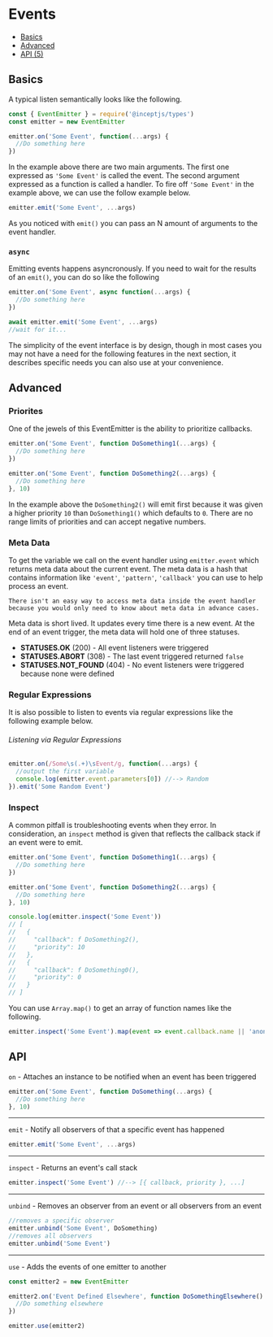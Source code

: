 # Events

 - [Basics](#basic)
 - [Advanced](#advanced)
 - [API (5)](#api)

<a name="basic"></a>
## Basics

A typical listen semantically looks like the following.

```js
const { EventEmitter } = require('@inceptjs/types')
const emitter = new EventEmitter

emitter.on('Some Event', function(...args) {
  //Do something here
})
```

In the example above there are two main arguments. The first one 
expressed as `'Some Event'` is called the event. The second argument 
expressed as a function is called a handler. To fire off `'Some Event'` 
in the example above, we can use the follow example below.

```js
emitter.emit('Some Event', ...args)
```

As you noticed with `emit()` you can pass an N amount of arguments to 
the event handler. 

### `async`

Emitting events happens asyncronously. If you need to wait for the 
results of an `emit()`, you can do so like the following

```js
emitter.on('Some Event', async function(...args) {
  //Do something here
})

await emitter.emit('Some Event', ...args)
//wait for it...
```

The simplicity of the event interface is by design, though in most 
cases you may not have a need for the following features in the next 
section, it describes specific needs you can also use at your 
convenience.

<a name="advanced"></a>
## Advanced

### Priorites

One of the jewels of this EventEmitter is the ability to prioritize 
callbacks.

```js
emitter.on('Some Event', function DoSomething1(...args) {
  //Do something here
})

emitter.on('Some Event', function DoSomething2(...args) {
  //Do something here
}, 10)
```

In the example above the `DoSomething2()` will emit first because it 
was given a higher priority `10` than `DoSomething1()` which defaults 
to `0`. There are no range limits of priorities and can accept negative
numbers.

### Meta Data

To get the variable we call on the event handler using
`emitter.event` which returns meta data about the current event. The 
meta data is a hash that contains information like `'event'`, 
`'pattern'`, `'callback'` you can use to help process an event.

```info
There isn't an easy way to access meta data inside the event handler 
because you would only need to know about meta data in advance cases.
```

Meta data is short lived. It updates every time there is a new event. 
At the end of an event trigger, the meta data will hold one of three 
statuses.

 - **STATUSES.OK** (200) - All event listeners were triggered
 - **STATUSES.ABORT** (308) - The last event triggered returned
   `false`
 - **STATUSES.NOT_FOUND** (404) - No event listeners were triggered
   because none were defined

### Regular Expressions

It is also possible to listen to events via regular expressions like 
the following example below.

###### Listening via Regular Expressions

```js
emitter.on(/Some\s(.+)\sEvent/g, function(...args) {
  //output the first variable
  console.log(emitter.event.parameters[0]) //--> Random
}).emit('Some Random Event')
```

### Inspect

A common pitfall is troubleshooting events when they error. In 
consideration, an `inspect` method is given that reflects the callback
stack if an event were to emit.

```js
emitter.on('Some Event', function DoSomething1(...args) {
  //Do something here
})

emitter.on('Some Event', function DoSomething2(...args) {
  //Do something here
}, 10)

console.log(emitter.inspect('Some Event'))
// [
//   {
//     "callback": f DoSomething2(),
//     "priority": 10 
//   },
//   {
//     "callback": f DoSomething0(),
//     "priority": 0 
//   }
// ]
```

You can use `Array.map()` to get an array of function names like the 
following.

```js
emitter.inspect('Some Event').map(event => event.callback.name || 'anonymous')
```

<a name="api"></a>
## API

 `on` - Attaches an instance to be notified when an event has been triggered

```js
emitter.on('Some Event', function DoSomething(...args) {
  //Do something here
}, 10)
```

----

 `emit` - Notify all observers of that a specific event has happened

```js
emitter.emit('Some Event', ...args)
```

----

 `inspect` - Returns an event's call stack

```js
emitter.inspect('Some Event') //--> [{ callback, priority }, ...]
```

----

 `unbind` - Removes an observer from an event or all observers from an event

```js
//removes a specific observer
emitter.unbind('Some Event', DoSomething)
//removes all observers
emitter.unbind('Some Event')
```

----

 `use` - Adds the events of one emitter to another

```js
const emitter2 = new EventEmitter

emitter2.on('Event Defined Elsewhere', function DoSomethingElsewhere() {
  //Do something elsewhere
})

emitter.use(emitter2)
```

